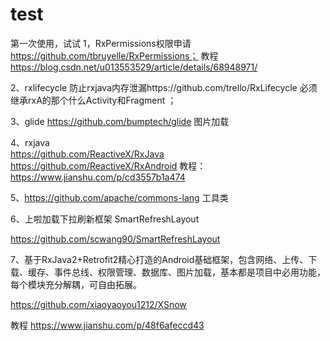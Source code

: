 # test
第一次使用，试试
1，RxPermissions权限申请 https://github.com/tbruyelle/RxPermissions；
   教程 https://blog.csdn.net/u013553529/article/details/68948971/
   
2、rxlifecycle 防止rxjava内存泄漏https://github.com/trello/RxLifecycle 
   必须继承rxA的那个什么Activity和Fragment ；
   
3、glide https://github.com/bumptech/glide   图片加载

4、rxjava  
         https://github.com/ReactiveX/RxJava 
         https://github.com/ReactiveX/RxAndroid 
         教程： https://www.jianshu.com/p/cd3557b1a474
         
         
5、https://github.com/apache/commons-lang  工具类  

6、上啦加载下拉刷新框架 SmartRefreshLayout

https://github.com/scwang90/SmartRefreshLayout

7、基于RxJava2+Retrofit2精心打造的Android基础框架，包含网络、上传、下载、缓存、事件总线、权限管理、数据库、图片加载，基本都是项目中必用功能，每个模块充分解耦，可自由拓展。

https://github.com/xiaoyaoyou1212/XSnow

教程 https://www.jianshu.com/p/48f6afeccd43

